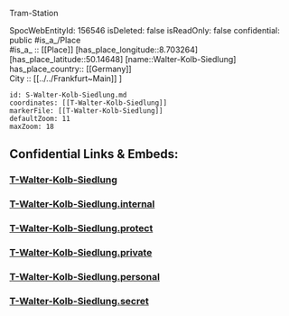 ﻿---
location: [50.14648,8.703264] 
type: Station 
mapzoom: [8,18] 
mapmarker: tram 
tags:
- geo/station/tram
- 
---

Tram-Station

SpocWebEntityId: 156546
isDeleted: false
isReadOnly: false
confidential: public
#is_a_/Place  
#is_a_ :: [[Place]] 
[has_place_longitude::8.703264] 
[has_place_latitude::50.14648] 
[name::Walter-Kolb-Siedlung] 
has_place_country:: [[Germany]]  
City :: [[../../Frankfurt~Main]] ] 


```leaflet
id: S-Walter-Kolb-Siedlung.md
coordinates: [[T-Walter-Kolb-Siedlung]] 
markerFile: [[T-Walter-Kolb-Siedlung]] 
defaultZoom: 11 
maxZoom: 18
```


## Confidential Links & Embeds: 

### [T-Walter-Kolb-Siedlung](/_public/Earth/Continent/Europe/Europe~Central/Germany/Germany~West/Hessen/counties~Hessen/Frankfurt~Main/Stations-FFM~T/T-Walter-Kolb-Siedlung.md) 

### [T-Walter-Kolb-Siedlung.internal](/_internal/Earth/Continent/Europe/Europe~Central/Germany/Germany~West/Hessen/counties~Hessen/Frankfurt~Main/Stations-FFM~T/T-Walter-Kolb-Siedlung.internal.md) 

### [T-Walter-Kolb-Siedlung.protect](/_protect/Earth/Continent/Europe/Europe~Central/Germany/Germany~West/Hessen/counties~Hessen/Frankfurt~Main/Stations-FFM~T/T-Walter-Kolb-Siedlung.protect.md) 

### [T-Walter-Kolb-Siedlung.private](/_private/Earth/Continent/Europe/Europe~Central/Germany/Germany~West/Hessen/counties~Hessen/Frankfurt~Main/Stations-FFM~T/T-Walter-Kolb-Siedlung.private.md) 

### [T-Walter-Kolb-Siedlung.personal](/_personal/Earth/Continent/Europe/Europe~Central/Germany/Germany~West/Hessen/counties~Hessen/Frankfurt~Main/Stations-FFM~T/T-Walter-Kolb-Siedlung.personal.md) 

### [T-Walter-Kolb-Siedlung.secret](/_secret/Earth/Continent/Europe/Europe~Central/Germany/Germany~West/Hessen/counties~Hessen/Frankfurt~Main/Stations-FFM~T/T-Walter-Kolb-Siedlung.secret.md) 
